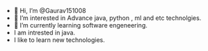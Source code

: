 - 👋 Hi, I’m @Gaurav151008
- 👀 I’m interested in Advance java, python , ml and etc technolgies.
- 🌱 I’m currently learning software engeneering.
-  I am intrested in java.
-  I like to learn new technologies.

<!---
Gaurav151008/Gaurav151008 is a ✨ special ✨ repository because its `README.md` (this file) appears on your GitHub profile.
You can click the Preview link to take a look at your changes.
--->
